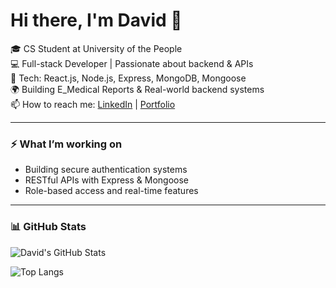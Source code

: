 
# Hi there, I'm David 👋

🎓 CS Student at University of the People  
💻 Full-stack Developer | Passionate about backend & APIs  
🔧 Tech: React.js, Node.js, Express, MongoDB, Mongoose  
🌍 Building E_Medical Reports & Real-world backend systems  
📫 How to reach me: [LinkedIn](https://linkedin.com/in/yourprofile) | [Portfolio](https://yourwebsite.com)

---

### ⚡ What I’m working on
- Building secure authentication systems
- RESTful APIs with Express & Mongoose
- Role-based access and real-time features

---
### 📊 GitHub Stats

![David's GitHub Stats](https://github-readme-stats.vercel.app/api?username=ndayiringiye&show_icons=true&theme=radical)

![Top Langs](https://github-readme-stats.vercel.app/api/top-langs/?username=ndayiringiye&layout=compact&theme=radical)

